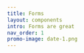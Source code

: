 ```yaml
---
title: Forms
layout: components
intro: Forms are great
nav_order: 1
promo-image: date-1.png
---
```

